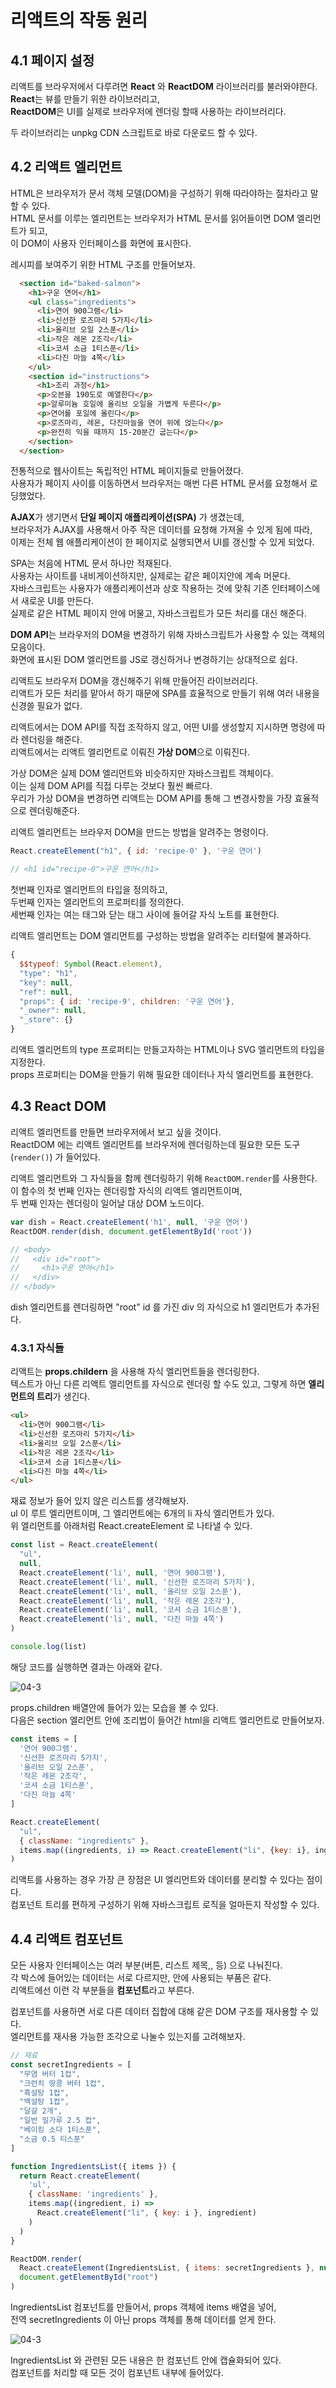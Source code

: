 # 리액트의 작동 원리 

## 4.1 페이지 설정

리액트를 브라우저에서 다루려면 **React** 와 **ReactDOM** 라이브러리를 불러와야한다.  
**React**는 뷰를 만들기 위한 라이브러리고,  
**ReactDOM**은 UI를 실제로 브라우저에 렌더링 할때 사용하는 라이브러리다.  

두 라이브러리는 unpkg CDN 스크립트로 바로 다운로드 할 수 있다.  

## 4.2 리액트 엘리먼트 

HTML은 브라우저가 문서 객체 모델(DOM)을 구성하기 위해 따라야하는 절차라고 말할 수 있다.  
HTML 문서를 이루는 엘리먼트는 브라우저가 HTML 문서를 읽어들이면 DOM 엘리먼트가 되고,   
이 DOM이 사용자 인터페이스를 화면에 표시한다.  

레시피를 보여주기 위한 HTML 구조를 만들어보자.  

```html
  <section id="baked-salmon">
    <h1>구운 연어</h1>
    <ul class="ingredients">
      <li>연어 900그램</li>
      <li>신선한 로즈마리 5가지</li>
      <li>올리브 오일 2스푼</li>
      <li>작은 레몬 2조각</li>
      <li>코셔 소금 1티스푼</li>
      <li>다진 마늘 4쪽</li>
    </ul>
    <section id="instructions">
      <h1>조리 과정</h1>
      <p>오븐을 190도로 예열한다</p>
      <p>알루미늄 호일에 올리브 오일을 가볍게 두른다</p>
      <p>연어를 포일에 올린다</p>
      <p>로즈마리, 레몬, 다진마늘을 연어 위에 얹는다</p>
      <p>완전히 익을 때까지 15-20분간 굽는다</p>
    </section>
  </section>
```

전통적으로 웹사이트는 독립적인 HTML 페이지들로 만들어졌다.  
사용자가 페이지 사이를 이동하면서 브라우저는 매번 다른 HTML 문서를 요청해서 로딩했었다.  

**AJAX**가 생기면서 **단일 페이지 애플리케이션(SPA)** 가 생겼는데,  
브라우저가 AJAX를 사용해서 아주 작은 데이터를 요청해 가져올 수 있게 됨에 따라,  
이제는 전체 웹 애플리케이션이 한 페이지로 실행되면서 UI를 갱신할 수 있게 되었다.  

SPA는 처음에 HTML 문서 하나만 적재된다.  
사용자는 사이트를 내비게이션하지만, 실제로는 같은 페이지안에 계속 머문다.  
자바스크립트는 사용자가 애플리케이션과 상호 작용하는 것에 맞춰 기존 인터페이스에서 새로운 UI를 만든다.  
실제로 같은 HTML 페이지 안에 머물고, 자바스크립트가 모든 처리를 대신 해준다.  

**DOM API**는 브라우저의 DOM을 변경하기 위해 자바스크립트가 사용할 수 있는 객체의 모음이다.  
화면에 표시된 DOM 엘리먼트를 JS로 갱신하거나 변경하기는 상대적으로 쉽다.  

리액트도 브라우저 DOM을 갱신해주기 위해 만들어진 라이브러리다.  
리액트가 모든 처리를 맡아서 하기 때문에 SPA를 효율적으로 만들기 위해 여러 내용을 신경쓸 필요가 없다.  

리액트에서는 DOM API를 직접 조작하지 않고, 어떤 UI를 생성할지 지시하면 명령에 따라 렌더링을 해준다.  
리액트에서는 리액트 엘리먼트로 이뤄진 **가상 DOM**으로 이뤄진다.  

가상 DOM은 실제 DOM 엘리먼트와 비슷하지만 자바스크립트 객체이다.  
이는 실제 DOM API를 직접 다루는 것보다 훨씬 빠르다.  
우리가 가상 DOM을 변경하면 리액트는 DOM API를 통해 그 변경사항을 가장 효율적으로 렌더링해준다.  

리액트 엘리먼트는 브라우저 DOM을 만드는 방법을 알려주는 명령이다.  
```javascript
React.createElement("h1", { id: 'recipe-0' }, '구운 연어')

// <h1 id="recipe-0">구운 연어</h1>
```
첫번째 인자로 엘리먼트의 타입을 정의하고,  
두번째 인자는 엘리먼트의 프로퍼티를 정의한다.  
세번째 인자는 여는 태그와 닫는 태그 사이에 들어갈 자식 노트를 표현한다.  

리액트 엘리먼트는 DOM 엘리먼트를 구성하는 방법을 알려주는 리터럴에 불과하다. 

```javascript
{ 
  $$typeof: Symbol(React.element),
  "type": "h1",
  "key": null,
  "ref": null,
  "props": { id: 'recipe-9', children: '구운 연어'},
  "_owner": null,
  "_store": {}
}
```

리액트 엘리먼트의 type 프로퍼티는 만들고자하는 HTML이나 SVG 엘리먼트의 타입을 지정한다.  
props 프로퍼티는 DOM을 만들기 위해 필요한 데이터나 자식 엘리먼트를 표현한다.  

## 4.3 React DOM 

리액트 엘리먼트를 만들면 브라우저에서 보고 싶을 것이다.  
ReactDOM 에는 리액트 엘리먼트를 브라우저에 렌더링하는데 필요한 모든 도구 (`render()`) 가 들어있다.  

리액트 엘리먼트와 그 자식들을 함께 렌더링하기 위해 `ReactDOM.render`를 사용한다.  
이 함수의 첫 번째 인자는 렌더링할 자식의 리액트 엘리먼트이며,  
두 번째 인자는 렌더링이 일어날 대상 DOM 노드이다.  

```javascript
var dish = React.createElement('h1', null, '구운 연어')
ReactDOM.render(dish, document.getElementById('root'))

// <body>
//   <div id="root">
//     <h1>구운 연어</h1>
//   </div>
// </body>
```

dish 엘리먼트를 렌더링하면 "root" id 를 가진 div 의 자식으로 h1 엘리먼트가 추가된다.  

### 4.3.1 자식들 

리액트는 **props.childern** 을 사용해 자식 엘리먼트들을 렌더링한다.  
텍스트가 아닌 다른 리액트 엘리먼트를 자식으로 렌더링 할 수도 있고, 그렇게 하면 **엘리먼트의 트리**가 생긴다.  

```html
<ul>
  <li>연어 900그램</li>
  <li>신선한 로즈마리 5가지</li>
  <li>올리브 오일 2스푼</li>
  <li>작은 레몬 2조각</li>
  <li>코셔 소금 1티스푼</li>
  <li>다진 마늘 4쪽</li>
</ul>
```
재료 정보가 들어 있지 않은 리스트를 생각해보자.  
ul 이 루트 엘리먼트이며, 그 엘리먼트에는 6개의 li 자식 엘리먼트가 있다.  
위 엘리먼트를 아래처럼 React.createElement 로 나타낼 수 있다.   

```javascript
const list = React.createElement(
  "ul",
  null,
  React.createElement('li', null, '연어 900그램'),
  React.createElement('li', null, '신선한 로즈마리 5가지'),
  React.createElement('li', null, '올리브 오일 2스푼'),
  React.createElement('li', null, '작은 레몬 2조각'),
  React.createElement('li', null, '코셔 소금 1티스푼'),
  React.createElement('li', null, '다진 마늘 4쪽')
)

console.log(list)
```

해당 코드를 실행하면 결과는 아래와 같다.  

<img src="./images/04-03-1.png" alt="04-3">

props.children 배열안에 들어가 있는 모습을 볼 수 있다.  
다음은 section 엘리먼트 안에 조리법이 들어간 html을 리액트 엘리먼트로 만들어보자.  

```javascript
const items = [
  '연어 900그램',
  '신선한 로즈마리 5가지',
  '올리브 오일 2스푼',
  '작은 레몬 2조각',
  '코셔 소금 1티스푼',
  '다진 마늘 4쪽'
]

React.createElement(
  "ul",
  { className: "ingredients" },
  items.map((ingredients, i) => React.createElement("li", {key: i}, ingredients))
)
```

리액트를 사용하는 경우 가장 큰 장점은 UI 엘리먼트와 데이터를 분리할 수 있다는 점이다.  
컴포넌트 트리를 편하게 구성하기 위해 자바스크립트 로직을 얼마든지 작성할 수 있다.  

## 4.4 리액트 컴포넌트 

모든 사용자 인터페이스는 여러 부분(버튼, 리스트 제목,, 등) 으로 나눠진다.   
각 박스에 들어있는 데이터는 서로 다르지만, 안에 사용되는 부품은 같다.  
리액트에선 이런 각 부분들을 **컴포넌트**라고 부른다.  

컴포넌트를 사용하면 서로 다른 데이터 집합에 대해 같은 DOM 구조를 재사용할 수 있다.  
엘리먼트를 재사용 가능한 조각으로 나눌수 있는지를 고려해보자.  

```javascript
// 재료
const secretIngredients = [
  "무염 버터 1컵",
  "크런치 땅콩 버터 1컵",
  "흑설탕 1컵",
  "백설탕 1컵",
  "달걀 2개",
  "일반 밀가루 2.5 컵",
  "베이킹 소다 1티스푼",
  "소금 0.5 티스푼"
]

function IngredientsList({ items }) {
  return React.createElement(
    'ul',
    { className: 'ingredients' },
    items.map((ingredient, i) => 
      React.createElement("li", { key: i }, ingredient)
    )
  )
}

ReactDOM.render(
  React.createElement(IngredientsList, { items: secretIngredients }, null),
  document.getElementById("root")
)
```

IngredientsList 컴포넌트를 만들어서, props 객체에 items 배열을 넣어,  
전역 secretIngredients 이 아닌 props 객체를 통해 데이터를 얻게 한다.  

<img src="./images/04-04-1.png" alt="04-3">

IngredientsList 와 관련된 모든 내용은 한 컴포넌트 안에 캡슐화되어 있다.  
컴포넌트를 처리할 때 모든 것이 컴포넌트 내부에 들어있다.  